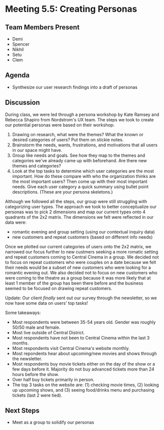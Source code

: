 # Meeting 5.5: Creating Personas

## Team Members Present

- Demi
- Spencer
- Nikhil
- Setu
- Clem

## Agenda

- Synthesize our user research findings into a draft of personas

## Discussion

During class, we were led through a persona workshop by Kate Ramsey and Rebecca Shapiro from Nordstrom's UX team. The steps we took to create our potential personas were based on their workshop:

  1. Drawing on research, what were the themes? What the known or desired categories of users? Put them on stickie notes.
  2. Brainstorm the needs, wants, frustrations, and motivations that all users in our space might have.
  3. Group like needs and goals. See how they map to the themes and categories we've already came up with beforehand. Are there new themes and categories?
  4. Look at the top tasks to determine which user categories are the most important. How do these compare with who the organization thinks are the most important users? Then come up with their most important needs. Give each user category a quick summary using bullet point descriptions. (These are your persona skeletons.)
  
Although we followed all the steps, our group were still struggling with categorizing user types. The approach we took to better conceptualize our personas was to pick 2 dimensions and map our current types onto 4 quadrants of the 2x2 matrix. The dimensions we felt were reflected in our data were:

- romantic evening and group setting (using our contextual inquiry data)
- new customers and repeat customers (based on different info needs)

Once we plotted our current categories of users onto the 2x2 matrix, we narrowed our focus further to new custmers seeking a more romatic setting and repeat customers coming to Central Cinema in a group. We decided not to focus on repeat customers who were couples on a date because we felt their needs would be a subset of new customers who were looking for a romantic evening out. We also decided not to focus on new customers who were coming to the theatre as a group because it was more likely that at least 1 member of the group has been there before and the business seemed to be focused on drawing repeat customers.

Update: Our client *finally* sent out our survey through the newsletter, so we now have some data on users' top tasks!

Some takeaways:

- Most respondents were between 35-54 years old. Gender was roughly 50/50 male and female.
- Most live outside of Central District.
- Most respondents have not been to Central Cinema within the last 3 months.
- Most respondents visit Central Cinema's website monthly.
- Most repondents hear about upcoming/new movies and shows through the newsletter.
- Most respondents buy movie tickets either on the day of the show or a few days before it. Majority do not buy advanced tickets more than 24 hours before the show.
- Over half buy tickets primarily in person.
- The top 3 tasks on the website are: (1) checking movie times, (2) looking up upcoming shows, and (3) seeing food/drinks menu and purchasing tickets (last 2 were tied).

## Next Steps

- Meet as a group to solidify our personas
